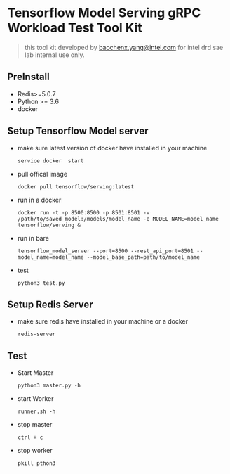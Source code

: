 # Tensorflow Model Serving gRPC Workload Test Tool Kit
> this tool kit developed by baochenx.yang@intel.com for intel drd sae lab internal use only.

## PreInstall
- Redis>=5.0.7
- Python >= 3.6
- docker

## Setup Tensorflow Model server
- make sure latest version of docker have installed in your machine
    ```
    service docker  start 
    ```
- pull offical image
    ```
    docker pull tensorflow/serving:latest
    ```
- run in a docker 
    ```
    docker run -t -p 8500:8500 -p 8501:8501 -v /path/to/saved_model:/models/model_name -e MODEL_NAME=model_name tensorflow/serving & 
    ```
- run in bare 
    ```
    tensorflow_model_server --port=8500 --rest_api_port=8501 --model_name=model_name --model_base_path=path/to/model_name
    ```
- test
    ```
    python3 test.py
    ```
## Setup  Redis Server
- make sure redis have installed in your machine or a docker 
    ```
    redis-server
    ```
## Test
- Start Master
    ```
    python3 master.py -h
    ```
- start Worker
    ```
    runner.sh -h 
    ```
- stop master 
    ```
    ctrl + c
    ```
- stop worker
    ```
    pkill pthon3 
    ```


